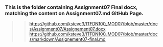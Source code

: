 ### This is the folder containing Assignment07 Final docx, matching the content on Assignment07.md GitHub Page.

> > https://github.com/ksteve3/ITFDN100_MOD07/blob/master/docs/Assignment07/Assignement07.docx
> > https://github.com/ksteve3/ITFDN100_MOD07/blob/master/docs/markdown/Assignement07-final.md

